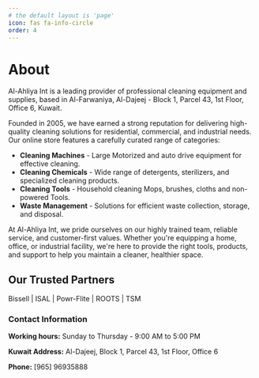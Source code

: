 ```yaml
---
# the default layout is 'page'
icon: fas fa-info-circle
order: 4
---
```

# About

Al-Ahliya Int is a leading provider of professional cleaning equipment and supplies, based in Al-Farwaniya, Al-Dajeej - Block 1, Parcel 43, 1st Floor, Office 6, Kuwait.

Founded in 2005, we have earned a strong reputation for delivering high-quality cleaning solutions for residential, commercial, and industrial needs. Our online store features a carefully curated range of categories:

* **Cleaning Machines** - Large Motorized and auto drive equipment for effective cleaning.
* **Cleaning Chemicals** - Wide range of detergents, sterilizers, and specialized cleaning products.
* **Cleaning Tools** - Household cleaning Mops, brushes, cloths and non-powered Tools.
* **Waste Management** - Solutions for efficient waste collection, storage, and disposal.

At Al-Ahliya Int, we pride ourselves on our highly trained team, reliable service, and customer-first values. Whether you're equipping a home, office, or industrial facility, we're here to provide the right tools, products, and support to help you maintain a cleaner, healthier space.

## Our Trusted Partners

Bissell | ISAL | Powr-Flite | ROOTS | TSM

### Contact Information

**Working hours:** Sunday to Thursday - 9:00 AM to 5:00 PM

**Kuwait Address:** Al-Dajeej, Block 1, Parcel 43, 1st Floor, Office 6

**Phone:** [965] 96935888
